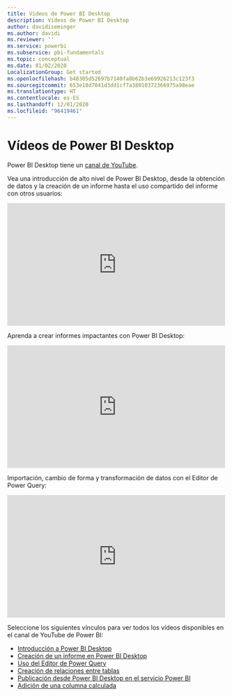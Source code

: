 ```yaml
---
title: Vídeos de Power BI Desktop
description: Vídeos de Power BI Desktop
author: davidiseminger
ms.author: davidi
ms.reviewer: ''
ms.service: powerbi
ms.subservice: pbi-fundamentals
ms.topic: conceptual
ms.date: 01/02/2020
LocalizationGroup: Get started
ms.openlocfilehash: b48305d52697b7140fa8b62b3e69926213c123f3
ms.sourcegitcommit: 653e18d7041d3dd1cf7a38010372366975a98eae
ms.translationtype: HT
ms.contentlocale: es-ES
ms.lasthandoff: 12/01/2020
ms.locfileid: "96419461"
---
```

# <a name="power-bi-desktop-videos"></a>Vídeos de Power BI Desktop

Power BI Desktop tiene un [canal de YouTube](https://www.youtube.com/playlist?list=PL1N57mwBHtN2q1WbU5O29rrn_A0lkVv9p).

Vea una introducción de alto nivel de Power BI Desktop, desde la obtención de datos y la creación de un informe hasta el uso compartido del informe con otros usuarios: 

<iframe width="500" height="281" src="https://www.youtube.com/embed/Qgam9M8I0xA" frameborder="0" allowfullscreen></iframe>

Aprenda a crear informes impactantes con Power BI Desktop:

<iframe width="500" height="281" src="https://www.youtube.com/embed/IMAsitQ2cAc" frameborder="0" allowfullscreen></iframe> 

Importación, cambio de forma y transformación de datos con el Editor de Power Query:

<iframe width="500" height="281" src="https://www.youtube.com/embed/ByIUx-HmQbw" frameborder="0" allowfullscreen></iframe> 

Seleccione los siguientes vínculos para ver todos los vídeos disponibles en el canal de YouTube de Power BI:

- [Introducción a Power BI Desktop](https://www.youtube.com/watch?v=Qgam9M8I0xA)
- [Creación de un informe en Power BI Desktop](https://www.youtube.com/watch?v=IMAsitQ2cAc)
- [Uso del Editor de Power Query](https://www.youtube.com/watch?v=ByIUx-HmQbw)
- [Creación de relaciones entre tablas](https://www.youtube.com/watch?v=fVW4MCr0APA)
- [Publicación desde Power BI Desktop en el servicio Power BI](https://www.youtube.com/watch?v=ObwsFdC9e94)
- [Adición de una columna calculada](https://www.youtube.com/watch?v=62mLfiNcqVM)
